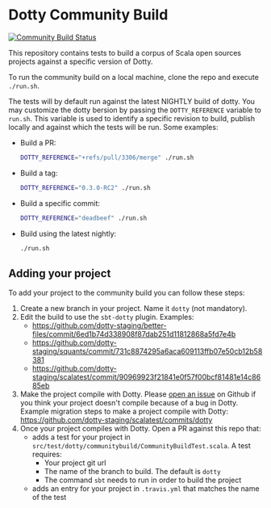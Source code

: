 # Dotty Community Build
[![Community Build Status](https://travis-ci.org/lampepfl/dotty-community-build.svg?branch=master)](https://travis-ci.org/lampepfl/dotty-community-build)

This repository contains tests to build a corpus of Scala open sources projects
against a specific version of Dotty.

To run the community build on a local machine, clone the repo and execute `./run.sh`.

The tests will by default run against the latest NIGHTLY build of dotty.
You may customize the dotty bersion by passing the `DOTTY_REFERENCE` variable to `run.sh`. This
variable is used to identify a specific revision to build, publish locally and against which the
tests will be run. Some examples:

  - Build a PR:
    ```sh
    DOTTY_REFERENCE="+refs/pull/3306/merge" ./run.sh
    ```
  - Build a tag:
    ```sh
    DOTTY_REFERENCE="0.3.0-RC2" ./run.sh
    ```
  - Build a specific commit:
    ```sh
    DOTTY_REFERENCE="deadbeef" ./run.sh
    ```
  - Build using the latest nightly:
    ```sh
    ./run.sh
    ```

## Adding your project
To add your project to the community build you can follow these steps:
1. Create a new branch in your project. Name it `dotty` (not mandatory).
2. Edit the build to use the `sbt-dotty` plugin. Examples:
    - https://github.com/dotty-staging/better-files/commit/6ed1b74d338908f87dab251d11812868a5fd7e4b
    - https://github.com/dotty-staging/squants/commit/731c8874295a6aca609113ffb07e50cb12b58381
    - https://github.com/dotty-staging/scalatest/commit/90969923f21841e0f57f00bcf81481e14c8685eb
3. Make the project compile with Dotty. Please [open an issue](https://github.com/lampepfl/dotty/issues/new)
on Github if you think your project doesn't compile because of a bug in Dotty. Example migration
steps to make a project compile with Dotty: https://github.com/dotty-staging/scalatest/commits/dotty
4. Once your project compiles with Dotty. Open a PR against this repo that:
    - adds a test for your project in `src/test/dotty/communitybuild/CommunityBuildTest.scala`.
  A test requires:
        - Your project git url
        - The name of the branch to build. The default is `dotty`
        - The command `sbt` needs to run in order to build the project
    - adds an entry for your project in `.travis.yml` that matches the name of the test
